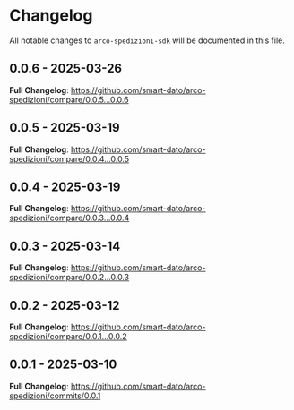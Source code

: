 # Changelog

All notable changes to `arco-spedizioni-sdk` will be documented in this file.

## 0.0.6 - 2025-03-26

**Full Changelog**: https://github.com/smart-dato/arco-spedizioni/compare/0.0.5...0.0.6

## 0.0.5 - 2025-03-19

**Full Changelog**: https://github.com/smart-dato/arco-spedizioni/compare/0.0.4...0.0.5

## 0.0.4 - 2025-03-19

**Full Changelog**: https://github.com/smart-dato/arco-spedizioni/compare/0.0.3...0.0.4

## 0.0.3 - 2025-03-14

**Full Changelog**: https://github.com/smart-dato/arco-spedizioni/compare/0.0.2...0.0.3

## 0.0.2 - 2025-03-12

**Full Changelog**: https://github.com/smart-dato/arco-spedizioni/compare/0.0.1...0.0.2

## 0.0.1 - 2025-03-10

**Full Changelog**: https://github.com/smart-dato/arco-spedizioni/commits/0.0.1
